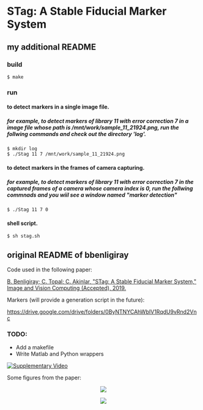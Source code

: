 # STag: A Stable Fiducial Marker System
## my additional README
### build
```
$ make
```
### run
#### to detect markers in a single image file.
##### for example, to detect markers of library 11 with error correction 7 in a image file whose path is /mnt/work/sample_11_21924.png, run the follwing commands and check out the directory 'log'.
```
$ mkdir log
$ ./Stag 11 7 /mnt/work/sample_11_21924.png
```
#### to detect markers in the frames of camera capturing.
##### for example, to detect markers of library 11 with error correction 7 in the captured frames of a camera whose camera index is 0, run the follwing commnads and you wiil see a window named "marker detection"
```
$ ./Stag 11 7 0
```
#### shell script.
```
$ sh stag.sh
```

## original README of bbenligiray
Code used in the following paper:

[B. Benligiray; C. Topal; C. Akinlar, "STag: A Stable Fiducial Marker System," Image and Vision Computing (Accepted), 2019.](https://arxiv.org/abs/1707.06292)

Markers (will provide a generation script in the future):

https://drive.google.com/drive/folders/0ByNTNYCAhWbIV1RqdU9vRnd2Vnc

### TODO:
* Add a makefile
* Write Matlab and Python wrappers

[![Supplementary Video](https://user-images.githubusercontent.com/19530665/57184379-6a250580-6ec3-11e9-8ab3-7e139966f13b.png)](https://www.youtube.com/watch?v=vnHI3GzLVrY) 

Some figures from the paper:

<p align="center">
  <img src="https://user-images.githubusercontent.com/19530665/57179654-c0c11e00-6e88-11e9-9ca5-0c0153b28c91.png"/>
</p>

<p align="center">
  <img src="https://user-images.githubusercontent.com/19530665/57179660-cae31c80-6e88-11e9-8f80-bf8e24e59957.png"/>
</p>
